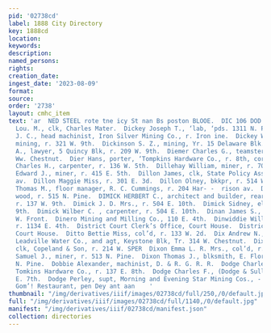 ```yaml
---
pid: '02738cd'
label: 1888 City Directory
key: 1888cd
location: 
keywords: 
description: 
named_persons: 
rights: 
creation_date: 
ingest_date: '2023-08-09'
format: 
source: 
order: '2738'
layout: cmhc_item
text: 'ar  NED STEEL rote tne icy St nan Bs poston BLOOE.  DIC 106 DOD  Dickerson
  Lou. M., clk, Charles Mater.  Dickey Joseph T., ‘lab, ‘pds. 1311 N. Poplar.  Dickey
  J. C., head machinist, Iron Silver Mining Co., r. Iron ine.  Dickey William W.,
  mining, r. 321 W. 9th.  Dickinson S. Z., mining, Yr. 15 Delaware Blk.  Dickson Thomas
  A., lawyer, 5 Quincy Blk, r. 209 W. 9th.  Diemer Charles G., teamster, r. rear 421
  Ww. Chestnut.  Dier Hans, porter, ‘Tompkins Hardware Co., r. 8th, cor. Poplar.  Diering
  Charles H., carpenter, r. 136 W. 5th.  Dillehay William, miner, r. 706 E. 6th.  Dillon
  Edward J., miner, r. 415 E. 5th.  Dillon James, clk, State Policy Assn., 221 Harrison
  av.  Dillon Maggie Miss, r. 301 E. 3d.  Dillon Olney, bkkpr, r. 514 W. 2d.  Dillon
  Thomas M., floor manager, R. C. Cummings, r. 204 Har- -  rison av.  Dillon William,
  wood, r. 515 N. Pine.  DIMICK HERBERT C., architect and builder, rear 112 W. 5th,
  r. 137 W. 9th.  Dimick J. D. Mrs., r. 504 E. 10th.  Dimick Sidney, elk, r. 600 E.
  9th.  Dimick Wilber C. , carpenter, r. 504 E. 10th.  Dinan James S., lab, r. 206
  W. Front.  Dinero Mining and Milling Co., 110 E. 4th.  Dinwiddie Will. J., miner,
  r. 1134 E. 4th.  District Court Clerk’s Office, Court House.  District Court Rooms,
  Court House.  Ditto Bettie Miss, col’d, r. 133 W. 2d.  Dix Andrew N., Jr., bkk tT,
  Leadville Water Co., and agt, Keystone Blk, Tr. 314 W. Chestnut.  Dix Chris. W.,
  clk, Copeland & Son, r. 214 W. SPER  Dixon Emma L. R. Mrs., col’d, r. 704 N. Pine.  Dixon
  Samuel J., miner, r. 513 N. Pine.  Dixon Thomas J., blksmith, E. Florman, r. 108
  N. Pine.  Dobbie Alexander, machinist, D. & R. G. R. R.  Dodge Charles E., clk,
  Tomkins Hardware Co., r. 137 E. 8th.  Dodge Charles F., (Dodge & Sullivan,) r. 120
  E. 7th.  Dodge Perley, supt, Morning and Evening Star Mining Cos., -  r. at mine.  Hayhurst’s
  Gom’! Restaurant, pen Dey ant aan    '
thumbnail: "/img/derivatives/iiif/images/02738cd/full/250,/0/default.jpg"
full: "/img/derivatives/iiif/images/02738cd/full/1140,/0/default.jpg"
manifest: "/img/derivatives/iiif/02738cd/manifest.json"
collection: directories
---
```


